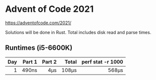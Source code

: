 # Advent of Code 2021

https://adventofcode.com/2021/

Solutions will be done in Rust. Total includes disk read and parse times.

## Runtimes (i5-6600K)

|  Day |  Part 1 | Part 2 | Total | perf stat -r 1000 |
| ---: | ------: | -----: | ----: | ----------------: |
|    1 |   490ns |    4µs | 108µs |             568µs |
